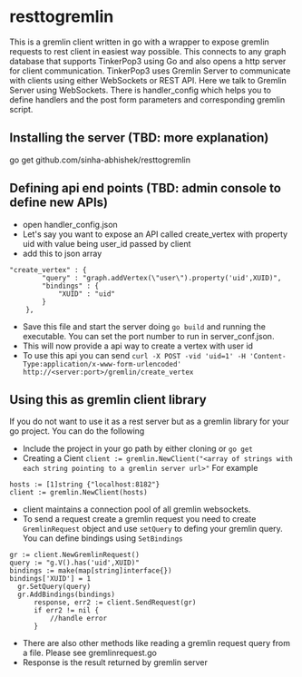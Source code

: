 # resttogremlin
This is a gremlin client written in go with a wrapper to expose gremlin requests to rest client in easiest way possible. This connects to any graph database that supports TinkerPop3 using Go and also opens a http server for client communication. TinkerPop3 uses Gremlin Server to communicate with clients using either WebSockets or REST API. Here we talk to Gremlin Server using WebSockets.
There is handler_config which helps you to define handlers and the post form parameters and corresponding gremlin script.

## Installing the server (TBD: more explanation)

go get github.com/sinha-abhishek/resttogremlin

## Defining api end points (TBD: admin console to define new APIs)
* open handler_config.json
* Let's say you want to expose an API called create_vertex with property uid with value being user_id passed by client
* add this to json array 
```
"create_vertex" : {
		"query" : "graph.addVertex(\"user\").property('uid',XUID)",
		"bindings" : {
			"XUID" : "uid"
		}
	},
 ```
 * Save this file and start the server doing `go build` and running the executable. You can set the port number to run in server_conf.json.
 * This will now provide a api way to create a vertex with user id
 * To use this api you can send 
 `` curl -X POST -vid 'uid=1' -H 'Content-Type:application/x-www-form-urlencoded' http://<server:port>/gremlin/create_vertex ``
 
 ## Using this as gremlin client library
 If you do not want to use it as a rest server but as a gremlin library for your go project. You can do the following
 * Include the project in your go path by either cloning or `go get`
 * Creating a Cient
 `` client := gremlin.NewClient("<array of strings with each string pointing to a gremlin server url>" ``
 For example
  ```
  hosts := [1]string {"localhost:8182"}
  client := gremlin.NewClient(hosts)
  ```
  * client maintains a connection pool of all gremlin websockets.
  * To send a request create a gremlin request you need to create `GremlinRequest` object and use `setQuery` to defing your gremlin query. You can 
  define bindings using `SetBindings`
  
  ```
  gr := client.NewGremlinRequest()
  query := "g.V().has('uid',XUID)"
  bindings := make(map[string]interface{})
  bindings['XUID'] = 1
	gr.SetQuery(query)
	gr.AddBindings(bindings)
		response, err2 := client.SendRequest(gr)
		if err2 != nil {
			//handle error
		}
 ```
 
 * There are also other methods like reading a gremlin request query from a file. Please see gremlinrequest.go
 * Response is the result returned by gremlin server

  
  
  

